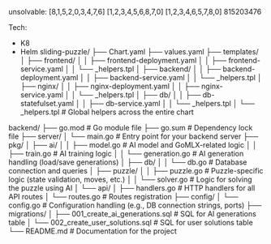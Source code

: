 unsolvable:
[8,1,5,2,0,3,4,7,6]
[1,2,3,4,5,6,8,7,0]
[1,2,3,4,6,5,7,8,0]
815203476


Tech:
- K8
- Helm
sliding-puzzle/
├── Chart.yaml
├── values.yaml
├── templates/
│   ├── frontend/
│   │   ├── frontend-deployment.yaml
│   │   ├── frontend-service.yaml
│   │   └── _helpers.tpl
│   ├── backend/
│   │   ├── backend-deployment.yaml
│   │   ├── backend-service.yaml
│   │   └── _helpers.tpl
│   ├── nginx/
│   │   ├── nginx-deployment.yaml
│   │   ├── nginx-service.yaml
│   │   └── _helpers.tpl
│   ├── db/
│   │   ├── db-statefulset.yaml
│   │   ├── db-service.yaml
│   │   └── _helpers.tpl
│   └── _helpers.tpl  # Global helpers across the entire chart

backend/
├── go.mod                  # Go module file
├── go.sum                  # Dependency lock file
├── server/
│   └── main.go         # Entry point for your backend server
├── pkg/
│   ├── ai/
│   │   ├── model.go        # AI model and GoMLX-related logic
│   │   ├── train.go        # AI training logic
│   │   └── generation.go   # AI generation handling (load/save generations)
│   ├── db/
│   │   └── db.go           # Database connection and queries
│   ├── puzzle/
│   │   ├── puzzle.go       # Puzzle-specific logic (state validation, moves, etc.)
│   │   └── solver.go       # Logic for solving the puzzle using AI
│   └── api/
│       ├── handlers.go     # HTTP handlers for all API routes
│       └── routes.go       # Routes registration
├── config/
│   └── config.go           # Configuration handling (e.g., DB connection strings, ports)
├── migrations/
│   ├── 001_create_ai_generations.sql # SQL for AI generations table
│   └── 002_create_user_solutions.sql # SQL for user solutions table
└── README.md               # Documentation for the project
